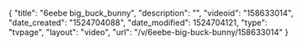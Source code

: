 {
    "title": "6eebe big_buck_bunny",
    "description": "",
    "videoid": "158633014",
    "date_created": "1524704088",
    "date_modified": 1524704121,
    "type": "tvpage",
    "layout": "video",
    "url": "\/v\/6eebe-big-buck-bunny\/158633014"
}